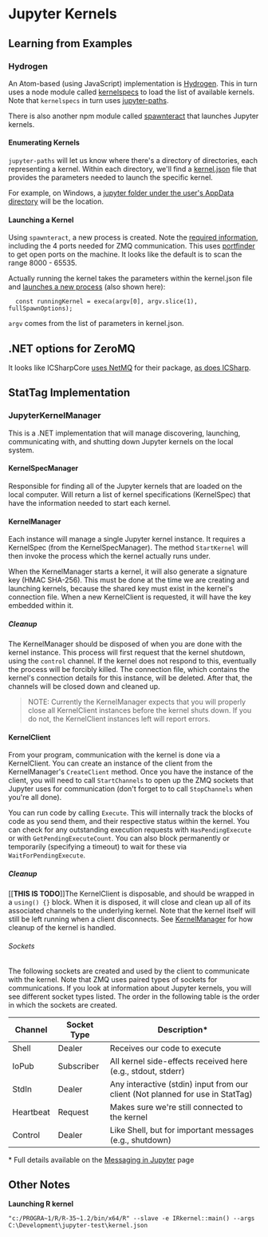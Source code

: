# Jupyter Kernels

## Learning from Examples
### Hydrogen
An Atom-based (using JavaScript) implementation is [Hydrogen](https://github.com/nteract/hydrogen/).  This in turn uses a node module called [kernelspecs](https://github.com/nteract/kernelspecs) to load the list of available kernels.  Note that `kernelspecs` in turn uses [jupyter-paths](https://github.com/nteract/jupyter-paths/blob/master/index.js).

There is also another npm module called [spawnteract](https://github.com/nteract/spawnteract) that launches Jupyter kernels.

#### Enumerating Kernels
`jupyter-paths` will let us know where there's a directory of directories, each representing a kernel.  Within each directory, we'll find a [kernel.json](https://github.com/nteract/kernelspecs/blob/master/lib/traverse.js#L24) file that provides the parameters needed to launch the specific kernel.

For example, on Windows, a [jupyter folder under the user's AppData directory](https://github.com/nteract/jupyter-paths/blob/master/index.js#L158-L160) will be the location.

#### Launching a Kernel
Using `spawnteract`, a new process is created.  Note the [required information](https://github.com/nteract/spawnteract/blob/master/index.js#L53-L64), including the 4 ports needed for ZMQ communication.  This uses [portfinder](https://github.com/indexzero/node-portfinder) to get open ports on the machine.  It looks like the default is to scan the range 8000 - 65535.

Actually running the kernel takes the parameters within the kernel.json file and [launches a new process](https://github.com/nteract/spawnteract/blob/master/index.js#L179) (also shown here):

```
  const runningKernel = execa(argv[0], argv.slice(1), fullSpawnOptions);
```

`argv` comes from the list of parameters in kernel.json.

## .NET options for ZeroMQ
It looks like ICSharpCore [uses NetMQ](https://github.com/SciSharp/ICSharpCore/blob/master/src/ICSharpCore.Kernel/ICSharpCore.Kernel.csproj#L10) for their package, [as does ICSharp](https://github.com/zabirauf/icsharp/blob/master/Kernel/packages.config#L5).

## StatTag Implementation
### JupyterKernelManager
This is a .NET implementation that will manage discovering, launching, communicating with, and shutting down Jupyter kernels on the local system.

#### KernelSpecManager
Responsible for finding all of the Jupyter kernels that are loaded on the local computer.  Will return a list of kernel specifications (KernelSpec) that have the information needed to start each kernel.

#### KernelManager
Each instance will manage a single Jupyter kernel instance.  It requires a KernelSpec (from the KernelSpecManager).  The method `StartKernel` will then invoke the process which the kernel actually runs under.

When the KernelManager starts a kernel, it will also generate a signature key (HMAC SHA-256).  This must be done at the time we are creating and launching kernels, because the shared key must exist in the kernel's connection file.  When a new KernelClient is requested, it will have the key embedded within it.

##### Cleanup
The KernelManager should be disposed of when you are done with the kernel instance.  This process will first request that the kernel shutdown, using the `control` channel.  If the kernel does not respond to this, eventually the process will be forcibly killed.  The connection file, which contains the kernel's connection details for this instance, will be deleted.  After that, the channels will be closed down and cleaned up.

> NOTE: Currently the KernelManager expects that you will properly close all KernelClient instances before the kernel shuts down.  If you do not, the KernelClient instances left will report errors.

#### KernelClient
From your program, communication with the kernel is done via a KernelClient.  You can create an instance of the client from the KernelManager's `CreateClient` method.  Once you have the instance of the client, you will need to call `StartChannels` to open up the ZMQ sockets that Jupyter uses for communication (don't forget to to call `StopChannels` when you're all done).

You can run code by calling `Execute`.  This will internally track the blocks of code as you send them, and their respective status within the kernel.  You can check for any outstanding execution requests with `HasPendingExecute` or with `GetPendingExecuteCount`.  You can also block permanently or temporarily (specifying a timeout) to wait for these via `WaitForPendingExecute`.

##### Cleanup
[[**THIS IS TODO**]]The KernelClient is disposable, and should be wrapped in a `using() {}` block.  When it is disposed, it will close and clean up all of its associated channels to the underlying kernel.  Note that the kernel itself will still be left running when a client disconnects.  See [KernelManager](#kernelmanager) for how cleanup of the kernel is handled.

###### Sockets
The following sockets are created and used by the client to communicate with the kernel.  Note that ZMQ uses paired types of sockets for communications.  If you look at information about Jupyter kernels, you will see different socket types listed.  The order in the following table is the order in which the sockets are created.

|Channel|Socket Type|Description*|
|-------|-----------|-----------|
|Shell  |Dealer     |Receives our code to execute|
|IoPub  |Subscriber |All kernel side-effects received here (e.g., stdout, stderr)|
|StdIn  |Dealer     |Any interactive (stdin) input from our client (Not planned for use in StatTag)|
|Heartbeat|Request  |Makes sure we're still connected to the kernel|
|Control|Dealer     |Like Shell, but for important messages (e.g., shutdown)|

\* Full details available on the [Messaging in Jupyter](https://jupyter-client.readthedocs.io/en/stable/messaging.html) page

## Other Notes
**Launching R kernel**
```
"c:/PROGRA~1/R/R-35~1.2/bin/x64/R" --slave -e IRkernel::main() --args C:\Development\jupyter-test\kernel.json
```
